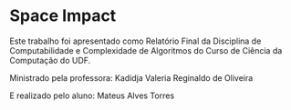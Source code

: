 <h1> Space Impact </h1>

<p>Este trabalho foi apresentado como Relatório Final da Disciplina de Computabilidade e Complexidade de Algoritmos do Curso de Ciência da Computação do UDF.</p>
<p>Ministrado pela professora: Kadidja Valeria Reginaldo de Oliveira</p>
<p>E realizado pelo aluno: Mateus Alves Torres</p>
